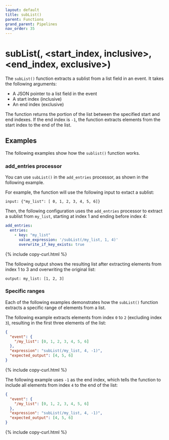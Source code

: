 ```yaml
---
layout: default
title: subList()
parent: Functions
grand_parent: Pipelines
nav_order: 35
---
```


# subList(<key>, <start_index, inclusive>, <end_index, exclusive>)

The `subList()` function extracts a sublist from a list field in an event. It takes the following arguments:

- A JSON pointer to a list field in the event
- A start index (inclusive)
- An end index (exclusive)

The function returns the portion of the list between the specified start and end indexes. If the end index is `-1`, the function extracts elements from the start index to the end of the list.


## Examples

The following examples show how the `sublist()` function works.

### add_entries processor

You can use `subList()` in the `add_entries` processor, as shown in the following example.

For example, the function will use the following input to extact a sublist:

```
input: {"my_list": [ 0, 1, 2, 3, 4, 5, 6]}
```

Then, the following configuration uses the `add_entries` processor to extract a sublist from `my_list`, starting at index 1 and ending before index 4: 

```yaml
add_entries:
  entries:
    - key: "my_list"
      value_expression: '/subList(/my_list, 1, 4)'
      overwrite_if_key_exists: true
```
{% include copy-curl.html %}

The following output shows the resulting list after extracting elements from index 1 to 3 and overwriting the original list:

```
output: my_list: [1, 2, 3]
```

### Specific ranges

Each of the following examples demonstrates how the `subList()` function extracts a specific range of elements from a list.

The following example extracts elements from index `0` to `2` (excluding index `3`), resulting in the first three elements of the list:

```json
{
  "event": {
    "/my_list": [0, 1, 2, 3, 4, 5, 6]
  },
  "expression": "subList(/my_list, 4, -1)",
  "expected_output": [4, 5, 6]
}
```
{% include copy-curl.html %}

The following example uses `-1` as the end index, which tells the function to include all elements from index `4` to the end of the list:

```json
{
  "event": {
    "/my_list": [0, 1, 2, 3, 4, 5, 6]
  },
  "expression": "subList(/my_list, 4, -1)",
  "expected_output": [4, 5, 6]
}
```
{% include copy-curl.html %}

